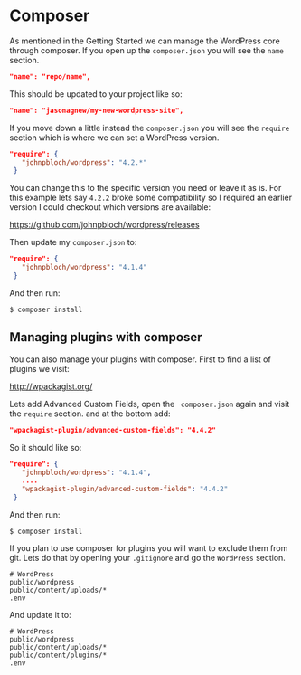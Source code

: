 # Composer

As mentioned in the Getting Started we can manage the WordPress core through composer. If you open up the `composer.json` you will see the `name` section.

``` json
"name": "repo/name",
```
This should be updated to your project like so:
``` json
"name": "jasonagnew/my-new-wordpress-site",
```
If you move down a little instead the `composer.json` you will see the `require` section which is where we can set a WordPress version.
``` json
"require": {
   "johnpbloch/wordpress": "4.2.*"
 }
```
You can change this to the specific version you need or leave it as is. For this example lets say `4.2.2` broke some compatibility so I required an earlier version I could checkout which versions are available:

https://github.com/johnpbloch/wordpress/releases

Then update my `composer.json` to:
``` json
"require": {
   "johnpbloch/wordpress": "4.1.4"
 }
```
And then run:
```
$ composer install
```

## Managing plugins with composer

You can also manage your plugins with composer. First to find a list of plugins we visit:

http://wpackagist.org/

Lets add Advanced Custom Fields, open the `
composer.json` again and visit the `require` section. and at the bottom add:
```json
"wpackagist-plugin/advanced-custom-fields": "4.4.2"
```
So it should like so:
``` json
"require": {
   "johnpbloch/wordpress": "4.1.4",
   ....
   "wpackagist-plugin/advanced-custom-fields": "4.4.2"
 }
```
And then run:
```
$ composer install
```
If you plan to use composer for plugins you will want to exclude them from git. Lets do that by opening your `.gitignore` and go the `WordPress` section.

```
# WordPress
public/wordpress
public/content/uploads/*
.env
```
And update it to:
```
# WordPress
public/wordpress
public/content/uploads/*
public/content/plugins/*
.env
```
